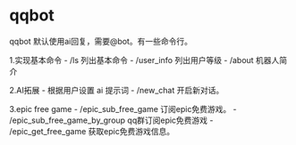 
# qqbot

qqbot 默认使用ai回复，需要@bot。有一些命令行。

1.实现基本命令
    - /ls 列出基本命令
    - /user_info 列出用户等级
    - /about 机器人简介

2.AI拓展
    - 根据用户设置 ai 提示词
    - /new_chat 开启新对话。

3.epic free game
    - /epic_sub_free_game 订阅epic免费游戏。
    - /epic_sub_free_game_by_group  qq群订阅epic免费游戏
    - /epic_get_free_game 获取epic免费游戏信息。
